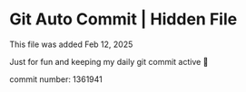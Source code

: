 # Git Auto Commit | Hidden File

This file was added Feb 12, 2025

Just for fun and keeping my daily git commit active 🤪

commit number: 1361941
